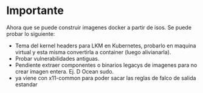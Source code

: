 # Importante


Ahora que se puede construir imagenes docker a partir de isos. Se puede probar lo siguiente:


- Tema del kernel headers para LKM en Kubernetes, probarlo en maquina virtual y esta misma convertirla a container (luego alivianarla).
- Probar vulnerabilidades antiguas.
- Pendiente extraer componentes o binarios legacys de imagenes para no crear imagen entera. Ej. D Ocean sudo.
- ya viene con x11-common para poder sacar las reglas de falco de salida estandar


